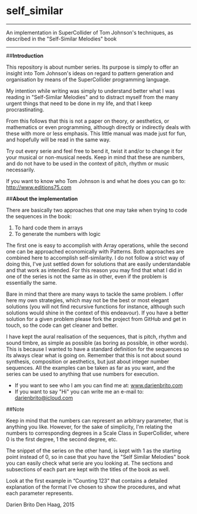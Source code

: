 # self_similar

_________________________________________________________________________

An implementation in SuperCollider of Tom Johnson's techniques, as described in the 
"Self-Similar Melodies" book
_________________________________________________________________________


##**Introduction**

This repository is about number series. Its purpose is simply to offer an insight into Tom Johnson's ideas on regard to pattern generation and organisation by means of the SuperCollider programming language.

My intention while writing was simply to understand better what I was reading in "Self-Similar Melodies" and to distract myself from the many urgent things that need to be done in my life, and that I keep procrastinating.

From this follows that this is not a paper on theory, or aesthetics, or mathematics or even programming, although directly or indirectly deals with these with more or less emphasis. This little manual was made just for fun, and hopefully will be read in the same way.

Try out every serie and feel free to bend it, twist it and/or to change it for your musical or non-musical needs. Keep in mind that these are numbers, and do not have to be used in the context of pitch, rhythm or music necessarily.

If you want to know who Tom Johnson is and what he does you can go to:
http://www.editions75.com

##**About the implementation**

There are basically two approaches that one may take when trying to code the sequences in the book:

1. To hard code them in arrays
2. To generate the numbers with logic

The first one is easy to accomplish with Array operations, while the second one can be approached economically with Patterns. Both approaches are combined here to accomplish self-similarity. I do not
follow a strict way of doing this, I've just settled down for solutions that are easily understandable and that work as intended. For this reason you may find that what I did in one of the series is not the same as in other, even if the problem is essentially the same.

Bare in mind that there are many ways to tackle the same problem. I offer here my own strategies, which may not be the best or most elegant solutions (you will not find recursive functions for instance,
although such solutions would shine in the context of this endeavour). If you have a better solution for a given problem please fork the project from GitHub and get in touch, so the code can get cleaner and better.

I have kept the aural realisation of the sequences, that is pitch, rhythm and sound timbre, as simple as possible (as boring as possible, in other words). This is because I wanted to have a standard definition for the sequences so its always clear what is going on. Remember that this is not about sound synthesis, composition or aesthetics, but just about integer number sequences. All the examples can be taken as far as you want, and the series can be used to anything that use numbers for execution.

* If you want to see who I am you can find me at:  www.darienbrito.com 
* If you want to say "Hi" you can write me an e-mail to: darienbrito@icloud.com

##Note

Keep in mind that the numbers can represent an arbitrary parameter, that is anything you like. However, for the sake of simplicity, I'm relating the numbers to corresponding degrees in a Scale Class in SuperCollider, where 0 is the first degree, 1 the second degree, etc.

The snippet of the series on the other hand, is kept with 1 as the starting point instead of 0, so in case that you have the "Self Similar Melodies" book you can easily check what serie are you looking at. The sections and subsections of each part are kept with the titles of the book as well.

Look at the first example in “Counting 123” that contains a detailed explanation of the format I've chosen to show the procedures, and what each parameter represents.

Darien Brito
Den Haag, 2015 


